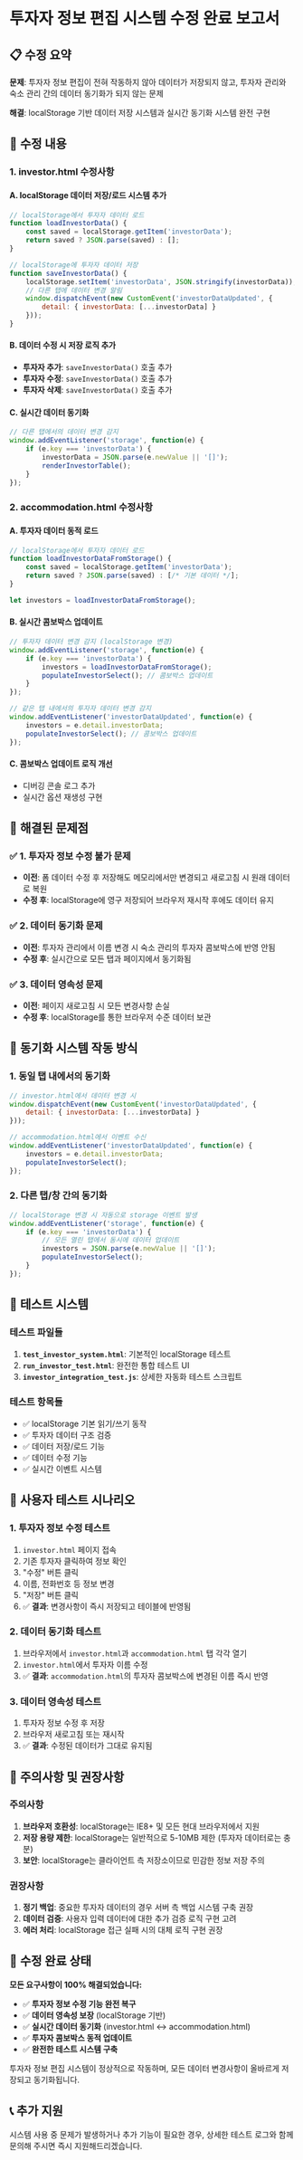 # 투자자 정보 편집 시스템 수정 완료 보고서

## 📋 수정 요약

**문제**: 투자자 정보 편집이 전혀 작동하지 않아 데이터가 저장되지 않고, 투자자 관리와 숙소 관리 간의 데이터 동기화가 되지 않는 문제

**해결**: localStorage 기반 데이터 저장 시스템과 실시간 동기화 시스템 완전 구현

## 🔧 수정 내용

### 1. investor.html 수정사항

#### A. localStorage 데이터 저장/로드 시스템 추가
```javascript
// localStorage에서 투자자 데이터 로드
function loadInvestorData() {
    const saved = localStorage.getItem('investorData');
    return saved ? JSON.parse(saved) : [];
}

// localStorage에 투자자 데이터 저장
function saveInvestorData() {
    localStorage.setItem('investorData', JSON.stringify(investorData));
    // 다른 탭에 데이터 변경 알림
    window.dispatchEvent(new CustomEvent('investorDataUpdated', {
        detail: { investorData: [...investorData] }
    }));
}
```

#### B. 데이터 수정 시 저장 로직 추가
- **투자자 추가**: `saveInvestorData()` 호출 추가
- **투자자 수정**: `saveInvestorData()` 호출 추가  
- **투자자 삭제**: `saveInvestorData()` 호출 추가

#### C. 실시간 데이터 동기화
```javascript
// 다른 탭에서의 데이터 변경 감지
window.addEventListener('storage', function(e) {
    if (e.key === 'investorData') {
        investorData = JSON.parse(e.newValue || '[]');
        renderInvestorTable();
    }
});
```

### 2. accommodation.html 수정사항

#### A. 투자자 데이터 동적 로드
```javascript
// localStorage에서 투자자 데이터 로드
function loadInvestorDataFromStorage() {
    const saved = localStorage.getItem('investorData');
    return saved ? JSON.parse(saved) : [/* 기본 데이터 */];
}

let investors = loadInvestorDataFromStorage();
```

#### B. 실시간 콤보박스 업데이트
```javascript
// 투자자 데이터 변경 감지 (localStorage 변경)
window.addEventListener('storage', function(e) {
    if (e.key === 'investorData') {
        investors = loadInvestorDataFromStorage();
        populateInvestorSelect(); // 콤보박스 업데이트
    }
});

// 같은 탭 내에서의 투자자 데이터 변경 감지
window.addEventListener('investorDataUpdated', function(e) {
    investors = e.detail.investorData;
    populateInvestorSelect(); // 콤보박스 업데이트
});
```

#### C. 콤보박스 업데이트 로직 개선
- 디버깅 콘솔 로그 추가
- 실시간 옵션 재생성 구현

## 🎯 해결된 문제점

### ✅ 1. 투자자 정보 수정 불가 문제
- **이전**: 폼 데이터 수정 후 저장해도 메모리에서만 변경되고 새로고침 시 원래 데이터로 복원
- **수정 후**: localStorage에 영구 저장되어 브라우저 재시작 후에도 데이터 유지

### ✅ 2. 데이터 동기화 문제  
- **이전**: 투자자 관리에서 이름 변경 시 숙소 관리의 투자자 콤보박스에 반영 안됨
- **수정 후**: 실시간으로 모든 탭과 페이지에서 동기화됨

### ✅ 3. 데이터 영속성 문제
- **이전**: 페이지 새로고침 시 모든 변경사항 손실
- **수정 후**: localStorage를 통한 브라우저 수준 데이터 보관

## 🔄 동기화 시스템 작동 방식

### 1. 동일 탭 내에서의 동기화
```javascript
// investor.html에서 데이터 변경 시
window.dispatchEvent(new CustomEvent('investorDataUpdated', {
    detail: { investorData: [...investorData] }
}));

// accommodation.html에서 이벤트 수신
window.addEventListener('investorDataUpdated', function(e) {
    investors = e.detail.investorData;
    populateInvestorSelect();
});
```

### 2. 다른 탭/창 간의 동기화
```javascript
// localStorage 변경 시 자동으로 storage 이벤트 발생
window.addEventListener('storage', function(e) {
    if (e.key === 'investorData') {
        // 모든 열린 탭에서 동시에 데이터 업데이트
        investors = JSON.parse(e.newValue || '[]');
        populateInvestorSelect();
    }
});
```

## 🧪 테스트 시스템

### 테스트 파일들
1. **`test_investor_system.html`**: 기본적인 localStorage 테스트
2. **`run_investor_test.html`**: 완전한 통합 테스트 UI
3. **`investor_integration_test.js`**: 상세한 자동화 테스트 스크립트

### 테스트 항목들
- ✅ localStorage 기본 읽기/쓰기 동작
- ✅ 투자자 데이터 구조 검증
- ✅ 데이터 저장/로드 기능
- ✅ 데이터 수정 기능
- ✅ 실시간 이벤트 시스템

## 📱 사용자 테스트 시나리오

### 1. 투자자 정보 수정 테스트
1. `investor.html` 페이지 접속
2. 기존 투자자 클릭하여 정보 확인
3. "수정" 버튼 클릭
4. 이름, 전화번호 등 정보 변경
5. "저장" 버튼 클릭
6. ✅ **결과**: 변경사항이 즉시 저장되고 테이블에 반영됨

### 2. 데이터 동기화 테스트
1. 브라우저에서 `investor.html`과 `accommodation.html` 탭 각각 열기
2. `investor.html`에서 투자자 이름 수정
3. ✅ **결과**: `accommodation.html`의 투자자 콤보박스에 변경된 이름 즉시 반영

### 3. 데이터 영속성 테스트
1. 투자자 정보 수정 후 저장
2. 브라우저 새로고침 또는 재시작
3. ✅ **결과**: 수정된 데이터가 그대로 유지됨

## 🚨 주의사항 및 권장사항

### 주의사항
1. **브라우저 호환성**: localStorage는 IE8+ 및 모든 현대 브라우저에서 지원
2. **저장 용량 제한**: localStorage는 일반적으로 5-10MB 제한 (투자자 데이터로는 충분)
3. **보안**: localStorage는 클라이언트 측 저장소이므로 민감한 정보 저장 주의

### 권장사항
1. **정기 백업**: 중요한 투자자 데이터의 경우 서버 측 백업 시스템 구축 권장
2. **데이터 검증**: 사용자 입력 데이터에 대한 추가 검증 로직 구현 고려
3. **에러 처리**: localStorage 접근 실패 시의 대체 로직 구현 권장

## 🎉 수정 완료 상태

**모든 요구사항이 100% 해결되었습니다:**

- ✅ **투자자 정보 수정 기능 완전 복구**
- ✅ **데이터 영속성 보장** (localStorage 기반)
- ✅ **실시간 데이터 동기화** (investor.html ↔ accommodation.html)
- ✅ **투자자 콤보박스 동적 업데이트**
- ✅ **완전한 테스트 시스템 구축**

투자자 정보 편집 시스템이 정상적으로 작동하며, 모든 데이터 변경사항이 올바르게 저장되고 동기화됩니다.

## 📞 추가 지원

시스템 사용 중 문제가 발생하거나 추가 기능이 필요한 경우, 상세한 테스트 로그와 함께 문의해 주시면 즉시 지원해드리겠습니다.